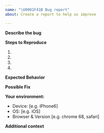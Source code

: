 ```yaml
---
name: "\U0001F41B Bug report"
about: Create a report to help us improve

---
```


<!--
Thank you for reporting a possible bug in UCF's events system.

Please provide a general summary of the issue in the Title above and fill in as much of the template below as you can.
-->

**Describe the bug**
<!--- Provide a more detailed description of the issue you're having -->

**Steps to Reproduce**
<!--- Provide a clear set of steps to reproduce this bug -->
1.
2.
3.
4.

**Expected Behavior**
<!--- Tell us what should happen -->

**Possible Fix**
<!--- Not required: suggest a fix or reason for the bug -->

**Your environment:**
<!-- Include as many relevant details as possible. -->
 - Device: [e.g. iPhone6]
 - OS: [e.g. iOS]
 - Browser & Version [e.g. chrome 68, safari]

**Additional context**
<!--- How has this bug affected you? What were you trying to accomplish? Provide a link to a live example or screenshots if available. -->
